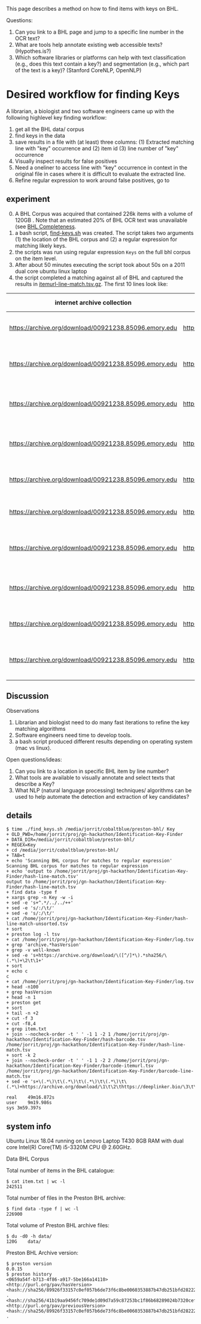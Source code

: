 This page describes a method on how to find items with keys on BHL.

Questions:

1. Can you link to a BHL page and jump to a specific line number in the OCR text?
2. What are tools help annotate existing web accessible texts? (Hypothes.is?)
3. Which software libraries or platforms can help with text classification (e.g., does this text contain a key?) and segmentation (e.g., which part of the text is a key)? (Stanford CoreNLP, OpenNLP)
 
# Desired workflow for finding Keys

A librarian, a biologist and two software engineers came up with the following highlevel key finding workflow: 

1. get all the BHL data/ corpus
2. find keys in the data 
3. save results in a file with (at least) three columns: (1) Extracted matching line with "key" occurrence and (2) item id (3) line number of "key" occurrence
4. Visually inspect results for false positives
5. Need a oneliner to access line with "key" occurrence in context in the original file in cases where it is difficult to evaluate the extracted line.
6. Refine regular expression to work around false positives, go to 


## experiment 

0. A BHL Corpus was acquired that contained 226k items with a volume of 120GB . Note that an estimated 20% of BHL OCR text was unavailable (see [BHL Completeness](./bhl-completeness.md).
1. a bash script, [find-keys.sh](./find-keys.sh) was created. The script takes two arguments (1) the location of the BHL corpus and (2) a regular expression for matching likely keys. 
2. the scripts was run using regular expression ```Keys``` on the full bhl corpus on the item level.
3. After about 50 minutes executing the script took about 50s on a 2011 dual core ubuntu linux laptop  
4. the script completed a matching against all of BHL and captured the results in [itemurl-line-match.tsv.gz](./itemurl-line-match.tsv.gz). The first 10 lines look like: 

 internet archive collection | bhl item | link to item text | line number | matching line
  --- | --- |--- | --- | ---
https://archive.org/download/00921238.85096.emory.edu|https://www.biodiversitylibrary.org/item/174408 |https://deeplinker.bio/80a66488fa27d4f5c2ed03914220c5f749d2469c5f7264ab7c08dc94ee8b6fc7|10867|belong we have the key-note to the common 
https://archive.org/download/00921238.85096.emory.edu|https://www.biodiversitylibrary.org/item/174408 |https://deeplinker.bio/80a66488fa27d4f5c2ed03914220c5f749d2469c5f7264ab7c08dc94ee8b6fc7|11012|living beings, it gave him the key to many mys- 
https://archive.org/download/00921238.85096.emory.edu|https://www.biodiversitylibrary.org/item/174408 |https://deeplinker.bio/80a66488fa27d4f5c2ed03914220c5f749d2469c5f7264ab7c08dc94ee8b6fc7|12431|common Five-Finger (Asterias) gives the key to 
https://archive.org/download/00921238.85096.emory.edu|https://www.biodiversitylibrary.org/item/174408 |https://deeplinker.bio/80a66488fa27d4f5c2ed03914220c5f749d2469c5f7264ab7c08dc94ee8b6fc7|2616|and is the key to their whole organization. A 
https://archive.org/download/00921238.85096.emory.edu|https://www.biodiversitylibrary.org/item/174408 |https://deeplinker.bio/80a66488fa27d4f5c2ed03914220c5f749d2469c5f7264ab7c08dc94ee8b6fc7|3049|fications ; and that we have already the key by 
https://archive.org/download/00921238.85096.emory.edu|https://www.biodiversitylibrary.org/item/174408 |https://deeplinker.bio/80a66488fa27d4f5c2ed03914220c5f749d2469c5f7264ab7c08dc94ee8b6fc7|513|whole. It was Cuvier who found the key. He 
https://archive.org/download/00921238.85096.emory.edu|https://www.biodiversitylibrary.org/item/174408 |https://deeplinker.bio/80a66488fa27d4f5c2ed03914220c5f749d2469c5f7264ab7c08dc94ee8b6fc7|5306|pitched on a different key, it is true, but a sound 
https://archive.org/download/00921238.85096.emory.edu|https://www.biodiversitylibrary.org/item/174408 |https://deeplinker.bio/80a66488fa27d4f5c2ed03914220c5f749d2469c5f7264ab7c08dc94ee8b6fc7|673|and gave us the key-note to the natural affinities 
https://archive.org/download/00921238.85096.emory.edu|https://www.biodiversitylibrary.org/item/174408 |https://deeplinker.bio/80a66488fa27d4f5c2ed03914220c5f749d2469c5f7264ab7c08dc94ee8b6fc7|7270|crescent, from Virginia Key and Key Biscayne, 
https://archive.org/download/00921238.85096.emory.edu|https://www.biodiversitylibrary.org/item/174408 |https://deeplinker.bio/80a66488fa27d4f5c2ed03914220c5f749d2469c5f7264ab7c08dc94ee8b6fc7|7271|almost adjoining the main-land, to Key West, at 


## Discussion 

Observations
1. Librarian and biologist need to do many fast iterations to refine the key matching algorithms
2. Software engineers need time to develop tools.
3. a bash script produced different results depending on operating system (mac vs linux).

Open questions/ideas:

1. Can you link to a location in specific BHL item by line number?
2. What tools are available to visually annotate and select texts that describe a Key?
3. What NLP (natural language processing) techniques/ algorithms can be used to help automate the detection and extraction of key candidates? 


## details

```shell
$ time ./find_keys.sh /media/jorrit/cobaltblue/preston-bhl/ Key
+ OLD_PWD=/home/jorrit/proj/gn-hackathon/Identification-Key-Finder
+ DATA_DIR=/media/jorrit/cobaltblue/preston-bhl/
+ REGEX=Key
+ cd /media/jorrit/cobaltblue/preston-bhl/
+ TAB=t
+ echo 'Scanning BHL corpus for matches to regular expression'
Scanning BHL corpus for matches to regular expression
+ echo 'output to /home/jorrit/proj/gn-hackathon/Identification-Key-Finder/hash-line-match.tsv'
output to /home/jorrit/proj/gn-hackathon/Identification-Key-Finder/hash-line-match.tsv
+ find data -type f
+ xargs grep -n Key -w -i
+ sed -e 's+^.*/../../++'
+ sed -e 's/:/\t/'
+ sed -e 's/:/\t/'
+ cat /home/jorrit/proj/gn-hackathon/Identification-Key-Finder/hash-line-match-unsorted.tsv
+ sort
+ preston log -l tsv
+ cat /home/jorrit/proj/gn-hackathon/Identification-Key-Finder/log.tsv
+ grep 'archive.*hasVersion'
+ grep -v well-known
+ sed -e 's+https://archive.org/download/\([^/]*\).*sha256/\(.*\)+\2\t\1+'
+ sort
+ echo c
c
+ cat /home/jorrit/proj/gn-hackathon/Identification-Key-Finder/log.tsv
+ head -n100
+ grep hasVersion
+ head -n 1
+ preston get
+ sort
+ tail -n +2
+ cut -f 3
+ cut -f8,4
+ grep item.txt
+ join --nocheck-order -t '	' -1 1 -2 1 /home/jorrit/proj/gn-hackathon/Identification-Key-Finder/hash-barcode.tsv /home/jorrit/proj/gn-hackathon/Identification-Key-Finder/hash-line-match.tsv
+ sort -k 2
+ join --nocheck-order -t '	' -1 1 -2 2 /home/jorrit/proj/gn-hackathon/Identification-Key-Finder/barcode-itemurl.tsv /home/jorrit/proj/gn-hackathon/Identification-Key-Finder/barcode-line-match.tsv
+ sed -e 's+\(.*\)\t\(.*\)\t\(.*\)\t\(.*\)\t\(.*\)+https://archive.org/download/\1\t\2\thttps://deeplinker.bio/\3\t\4\t\5+'

real	49m16.872s
user	9m19.986s
sys	3m59.397s
```

## system info

Ubuntu Linux 18.04 running on Lenovo Laptop T430 8GB RAM with dual core Intel(R) Core(TM) i5-3320M CPU @ 2.60GHz.

Data
BHL Corpus 


Total number of items in the BHL catalogue:
```
$ cat item.txt | wc -l
242511
```

Total number of files in the Preston BHL archive:
```
$ find data -type f | wc -l
226900
```

Total volume of Preston BHL archive files:
```
$ du -d0 -h data/
120G	data/
```

Preston BHL Archive version:
```
$ preston version
0.0.15
$ preston history
<0659a54f-b713-4f86-a917-5be166a14110> <http://purl.org/pav/hasVersion> <hash://sha256/89926f33157c0ef057b6de73f6c8be0060353887b47db251bfd28222f2fd801a> .
<hash://sha256/41b19aa9456fc709de1d09d7a59c87253bc1f86b68289024b7320cef78b3e3a4> <http://purl.org/pav/previousVersion> <hash://sha256/89926f33157c0ef057b6de73f6c8be0060353887b47db251bfd28222f2fd801a> .
```


